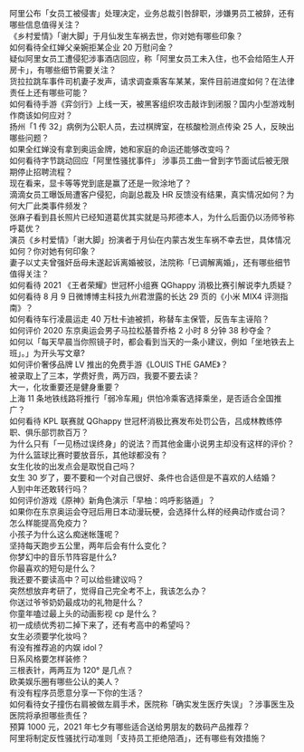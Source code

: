 阿里公布「女员工被侵害」处理决定，业务总裁引咎辞职，涉嫌男员工被辞，还有哪些信息值得关注？  
《乡村爱情》「谢大脚」于月仙发生车祸去世，你对她有哪些印象？  
如何看待全红婵父亲婉拒某企业 20 万慰问金？  
疑似阿里女员工遭侵犯涉事酒店回应，称「阿里女员工未入住，也不会给陌生人开房卡」，有哪些细节需要关注？  
货拉拉跳车事件司机妻子发声，请求调查乘客车某某，案件目前进度如何？在法律责任上还有哪些可能？  
如何看待手游《弈剑行》上线一天，被黑客组织攻击敲诈到闭服？国内小型游戏制作商该如何应对？  
扬州「1 传 32」病例为公职人员，去过棋牌室，在核酸检测点传染 25 人，反映出哪些问题？  
如果全红婵没有拿到奥运金牌，她和家庭的命运还能够改变吗？  
如何看待字节跳动回应「阿里性骚扰事件」 涉事员工曲一曾到字节面试后被无限期停止招聘流程？  
现在看来，显卡等等党到底是赢了还是一败涂地了？  
滴滴女员工曝饭局遭客户侵犯，向副总裁及 HR 反馈没有结果，真实情况如何？为何大厂此类事件频发？  
张麻子看到县长照片已经知道葛优其实就是马邦德本人，为什么后面仍以汤师爷称呼葛优？  
演员《乡村爱情》「谢大脚」扮演者于月仙在内蒙古发生车祸不幸去世，具体情况如何？你对她有何印象？  
妻子以丈夫曾强奸岳母未遂起诉离婚被驳，法院称「已调解离婚」，还有哪些细节值得关注？  
如何看待 2021 《王者荣耀》世冠杯小组赛 QGhappy 消极比赛引解说李九质疑？  
如何看待 8 月 9 日微博博主科技九州君泄露的长达 29 页的《小米 MIX4 评测指南》？  
如何看待车行凌晨运走 40 万杜卡迪被抓，称替车主保管，反告车主诬陷？  
如何评价 2020 东京奥运会男子马拉松基普乔格 2 小时 8 分钟 38 秒夺金？  
如何以「每天早晨当你照镜子时，都会看到当天的一条小建议，例如「坐地铁去上班」。」为开头写文章?  
如何评价奢侈品牌 LV 推出的免费手游《LOUIS THE GAME》？  
被录取上了三本，学费好贵，两万四，我要不要去读？  
大一，化妆重要还是健身重要？  
上海 11 条地铁线路将推行「弱冷车厢」供怕冷乘客选择乘坐，是否适合全国推广？  
如何看待 KPL 联赛就 QGhappy 世冠杯消极比赛发布处罚公告，吕成林教练停职、俱乐部罚款百万？  
为什么只有「一见杨过误终身」的说法？而其他金庸小说男主却没有这样的评价？  
为什么篮球比赛时要放音乐，其他球都没有？  
女生化妆的出发点会是取悦自己吗？  
女生 30 岁了，要不要和一个对自己很好、条件也合适但是不喜欢的人结婚？  
人到中年还敢转行吗？  
如何评价游戏《原神》新角色演示「早柚：呜呼影貉遁」？  
如果你在东京奥运会夺冠后用日本动漫玩梗，会选择什么样的经典动作或台词？  
怎么样能提高免疫力？  
小孩子为什么这么痴迷帐篷呢？  
坚持每天跑步五公里，两年后会有什么变化？  
你梦幻中的音乐节阵容是什么?  
你最喜欢的短句是什么？  
我还要不要读高中？可以给些建议吗？  
突然想放弃考研了，觉得自己完全考不上，我该怎么办？  
你送过爷爷奶奶最成功的礼物是什么？  
你童年嗑过最上头的动画影视 cp 是什么？  
初一成绩优秀初二掉下来了，还有考高中的希望吗？  
女生必须要学化妆吗？  
有没有推荐追的内娱 idol？  
日系风格要怎样装修？  
三根表针，两两互为 120° 是几点？  
欧美娱乐圈有哪些公认的美人？  
有没有程序员愿意分享一下你的生活？  
如何看待女子撞伤右肩被做左肩手术，医院称「确实发生医疗失误」？涉事医生及医院将承担哪些责任？  
预算 1000 元，2021 年七夕有哪些适合送给男朋友的数码产品推荐？  
阿里将制定反性骚扰行动准则「支持员工拒绝陪酒」，还有哪些有效措施？  
